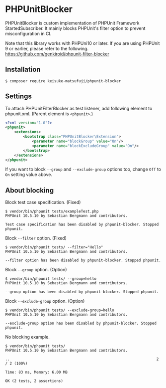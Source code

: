 # PHPUnitBlocker

PHPUnitBlocker is custom implementation of PHPUnit Framework StartedSubscriber. 
It mainly blocks PHPUnit's filter option to prevent misconfiguration in CI.

Note that this library works with PHPUni10 or later.
If you are using PHPUnit 9 or earlier, please refer to the following.
https://github.com/genkiroid/phpunit-filter-blocker

## Installation

```
$ composer require keisuke-matsufuji/phpunit-blocker
```

## Settings

To attach PHPUnitFilterBlocker as test listener, add following element to phpunit.xml. (Parent element is `<phpunit>`.)

```xml
<?xml version="1.0"?>
<phpunit>
    <extensions>
        <bootstrap class="PHPUnitBlocker\Extension">
            <parameter name="blockGroup" value="On"/>
            <parameter name="blockExcludeGroup" value="On"/>
        </bootstrap>
    </extensions>
</phpunit>
```

If you want to block `--group` and `--exclude-group` options too, change `Off` to `On` setting value above.

## About blocking

Block test case specification. (Fixed)
```
$ vendor/bin/phpunit tests/exampleTest.php
PHPUnit 10.5.10 by Sebastian Bergmann and contributors.

Test case specification has been disabled by phpunit-blocker. Stopped phpunit.
```

Block `--filter` option. (Fixed)
```
$ vendor/bin/phpunit tests/ --filter="Hello"
PHPUnit 10.5.10 by Sebastian Bergmann and contributors.

--filter option has been disabled by phpunit-blocker. Stopped phpunit.
```

Block `--group` option. (Option)
```
$ vendor/bin/phpunit tests/ --group=hello
PHPUnit 10.5.10 by Sebastian Bergmann and contributors.

--group option has been disabled by phpunit-blocker. Stopped phpunit.
```

Block `--exclude-group` option. (Option)
```
$ vendor/bin/phpunit tests/ --exclude-group=hello
PHPUnit 10.5.10 by Sebastian Bergmann and contributors.

--exclude-group option has been disabled by phpunit-blocker. Stopped phpunit.
```

No blocking example.
```
$ vendor/bin/phpunit tests/
PHPUnit 10.5.10 by Sebastian Bergmann and contributors.

..                                                                  2 / 2 (100%)

Time: 83 ms, Memory: 6.00 MB

OK (2 tests, 2 assertions)
```
